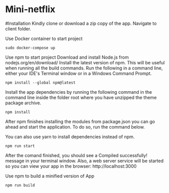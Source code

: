 # Mini-netflix

#Installation
Kindly clone or download a zip copy of the app.
Navigate to client folder.


 Use Docker container to start project
 
    sudo docker-compose up

 Use npm to start project
Download and install Node.js from nodejs.org/en/download/
Install the latest version of npm. This will be useful when running all the build commands. Run the following in a command line, either your IDE's Terminal window or in a Windows Command Prompt.

    npm install --global npm@latest
                                                            
                                                        
Install the app dependencies by running the following command in the command line inside the folder root where you have unzipped the theme package archive.


    npm install
                                                        
After npm finishes installing the modules from package.json you can go ahead and start the application. To do so, run the command below.

You can also use yarn to install dependencies instead of npm.


    npm run start
                                                        
After the comand finished, you should see a Compiled successfully! message in your terminal window. Also, a web server service will be started so you can view your app in the browser: http://localhost:3000

Use npm to build a minified version of App

    npm run build
